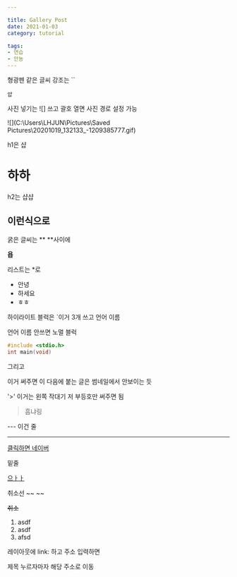 ```yaml
---

title: Gallery Post
date: 2021-01-03 
category: tutorial

tags:
- 연습
- 안뇽
---
```






형광펜 같은 글씨 강조는 `` 

`얍`



사진 넣기는 ![] 쓰고 괄호 열면 사진 경로 설정 가능

![](C:\Users\LHJUN\Pictures\Saved Pictures\20201019_132133_-1209385777.gif)

h1은 샵

# 하하

h2는 샵샵

## 이런식으로



굵은 글씨는 ** **사이에

**욥**



리스트는 *로

* 안녕
* 하세요 
* ㅎㅎ



하이라이트 블럭은 `이거 3개 쓰고 언어 이름

언어 이름 안쓰면 노멀 블럭

```c
#include <stdio.h>
int main(void)
```



그리고 <!-- more -->

이거 써주면 이 다음에 붙는 글은 썸네일에서 안보이는 듯



'>' 이거는 왼쪽 작대기 저 부등호만 써주면 됨

> 흠냐링



--- 이건 줄

---



[]()

[클릭하면 네이버](www.naver.com)



밑줄 <u> </u>

<u>으ㅏㅏ</u>



취소선 ~~ ~~

~~취소~~



1. asdf
2. asdf
3. afsd



레이아웃에 link: 하고 주소 입력하면

제목 누르자마자 해당 주소로 이동